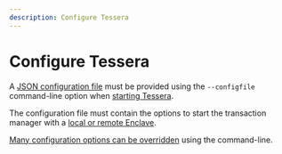 ```yaml
---
description: Configure Tessera
---
```


# Configure Tessera

A [JSON configuration file] must be provided using the `--configfile` command-line option when
[starting Tessera].

The configuration file must contain the options to start the transaction manager with a
[local or remote Enclave](Enclave.md).

[Many configuration options can be overridden](Override-config.md) using the command-line.

[JSON configuration file]: ../../Reference/SampleConfiguration.md
[starting Tessera]: ../Get-started/Start-Tessera.md
